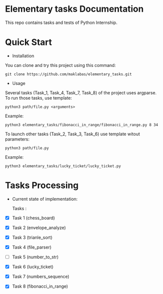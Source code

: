 Elementary tasks Documentation
============================

This repo contains tasks and tests
of Python Internship.


Quick Start
===========

- Installation

You can clone and try this project using this command:

    git clone https://github.com/maklabas/elementary_tasks.git
    
- Usage

Several tasks (Task_1, Task_4, Task_7, Task_8) of the project uses argparse. To run those tasks, use template:

    python3 path/file.py <arguments>

Example:

    python3 elementary_tasks/fibonacci_in_range/fibonacci_in_range.py 8 34

To launch other tasks (Task_2, Task_3, Task_6) use template witout parameters:

    python3 path/file.py 
   
Example:

    python3 elementary_tasks/lucky_ticket/lucky_ticket.py


 
Tasks Processing 
===========    

- Current state of implementation:


  Tasks :
 - [x] Task 1 (chess_board) 
 - [x] Task 2 (envelope_analyze)
 - [x] Task 3 (trianle_sort)
 - [x] Task 4 (file_parser)
 - [ ] Task 5 (number_to_str)
 - [x] Task 6 (lucky_ticket)
 - [x] Task 7 (numbers_sequence)
 - [x] Task 8 (fibonacci_in_range)

  

